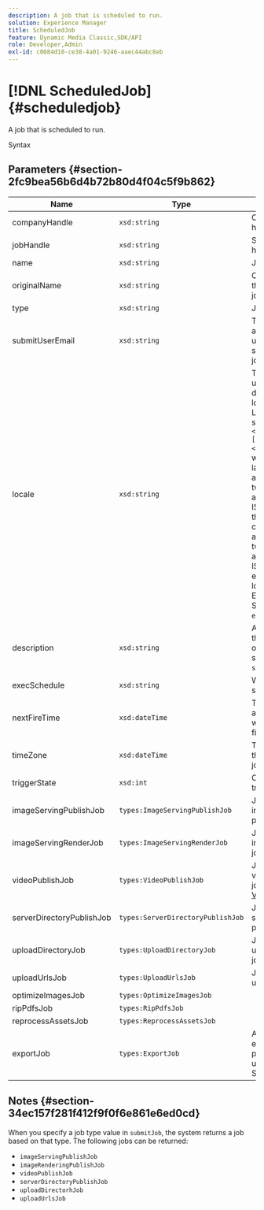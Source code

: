 ```yaml
---
description: A job that is scheduled to run.
solution: Experience Manager
title: ScheduledJob
feature: Dynamic Media Classic,SDK/API
role: Developer,Admin
exl-id: c0084d10-ce38-4a01-9246-aaec44abc8eb
---
```

# [!DNL ScheduledJob]{#scheduledjob}

A job that is scheduled to run.

 Syntax 

## Parameters {#section-2fc9bea56b6d4b72b80d4f04c5f9b862}

|  Name  | Type  | Description  |
|---|---|---|
|  companyHandle  | `xsd:string`  | Company handle.  |
|  jobHandle  | `xsd:string`  | Scheduled job handle.  |
|  name  | `xsd:string`  | Job name.  |
|  originalName  | `xsd:string`  | Original name of the scheduled job.  |
|  type  | `xsd:string`  | Job type.  |
|  submitUserEmail  | `xsd:string`  | The email address of the user who scheduled the job.  |
|  locale  | `xsd:string`  |The locale to be used for job log details and email localization. Locales are specified as `<language_code>[- <country_code>]`, where the language code is a lower-case, two-letter code as specified by ISO-639, and the optional country code is an upper-case, two-letter code as specified by ISO-3166. For example, the locale string for English (United States) would be: `en-US`.  |
|  description  | `xsd:string`  |A description of the job as originally specified in `submitJob`.  |
|  execSchedule  | `xsd:string`  | When the job is scheduled to run.  |
|  nextFireTime  | `xsd:dateTime`  | The date, time, and time zone when the job is fired.  |
|  timeZone  | `xsd:dateTime`  | The time zone of the scheduled job.  |
|  triggerState  | `xsd:int`  | Choice of job trigger state.  |
|  imageServingPublishJob  | `types:ImageServingPublishJob`  | Job details for an image serving publish job.  |
|  imageServingRenderJob  | `types:ImageServingRenderJob`  | Job details for an image rendering job.  |
|  videoPublishJob  | `types:VideoPublishJob`  |Job details for a video publish job. See [VideoPublishJob](https://experienceleague.adobe.com/docs/dynamic-media-developer-resources/image-production-api/data-types/r-scheduled-job.html).  |
|  serverDirectoryPublishJob  | `types:ServerDirectoryPublishJob`  | Job details for a server directory publish job.  |
|  uploadDirectoryJob  | `types:UploadDirectoryJob`  | Job details for an upload directory job.  |
|  uploadUrlsJob  | `types:UploadUrlsJob`  | Job details for an upload URLs job.  |
|  optimizeImagesJob  | `types:OptimizeImagesJob`  | |
|  ripPdfsJob  | `types:RipPdfsJob`  | |
|  reprocessAssetsJob  | `types:ReprocessAssetsJob`  | |
|  exportJob  | `types:ExportJob`  |Allow authorized export of previously uploaded files. See [Export Job](https://experienceleague.adobe.com/docs/dynamic-media-developer-resources/image-production-api/data-types/r-scheduled-job.html).  |

## Notes {#section-34ec157f281f412f9f0f6e861e6ed0cd}

When you specify a job type value in `submitJob`, the system returns a job based on that type. The following jobs can be returned:

* `imageServingPublishJob` 
* `imageRenderingPublishJob` 
* `videoPublishJob` 
* `serverDirectoryPublishJob` 
* `uploadDirectorhJob` 
* `uploadUrlsJob`

